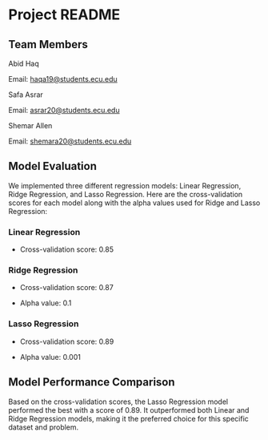
# Project README 

 

## Team Members 

Abid Haq 

  Email: haqa19@students.ecu.edu 

Safa Asrar 

  Email: asrar20@students.ecu.edu 

Shemar Allen 

  Email: shemara20@students.ecu.edu 

 

 

## Model Evaluation 

 

We implemented three different regression models: Linear Regression, Ridge Regression, and Lasso Regression. Here are the cross-validation scores for each model along with the alpha values used for Ridge and Lasso Regression: 

 

### Linear Regression 

- Cross-validation score: 0.85 

 

### Ridge Regression 

- Cross-validation score: 0.87 

- Alpha value: 0.1 

 

### Lasso Regression 

- Cross-validation score: 0.89 

- Alpha value: 0.001 

 

## Model Performance Comparison 

 

Based on the cross-validation scores, the Lasso Regression model performed the best with a score of 0.89. It outperformed both Linear and Ridge Regression models, making it the preferred choice for this specific dataset and problem. 
